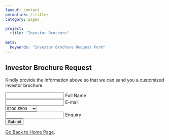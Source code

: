 ```yaml
---
layout: contact
permalink: /:title/
category: pages

project:
  title: "Investor Brochure"
  
meta:
  keywords: "Investor Brochure Request Form"
---
```

<div class="container">
  <div class="row">
<section class="get-in-touch">
   <h1 class="title">Investor Brochure Request</h1>
    <form class="contact-form row">
         <p>Kindly provide the information above so that we can send you a customized investor brochure.</p>
      <div class="form-field col x-50">
         <input id="name" class="input-text js-input" type="text" required>
         <label class="label" for="name">Full Name</label>
      </div>
      <div class="form-field col x-50">
         <input id="email" class="input-text js-input" type="email" required>
         <label class="label" for="email">E-mail</label>
      </div>
        <div>
<select style="selectB">
  <option value="budget-1">$200-$500</option>
  <option value="budget-2">$600-$1000</option>
  <option value="budget-3">$1100-$2000</option>
  <option value="budget-4">$2000+</option>
</select>
      </div>
      <div class="form-field col x-100">
         <input id="message" class="input-text js-input" type="text" required>
         <label class="label" for="message">Enquiry</label>
      </div>
      <div class="form-field col x-100 align-center">
         <input class="submit-btn" type="submit" value="Submit">
      </div>
   </form>
</section>
<p class="note">
<a class="link" href="https://openwolf.com">Go Back to Home Page</a>.
</p>
  </div>
</div>
